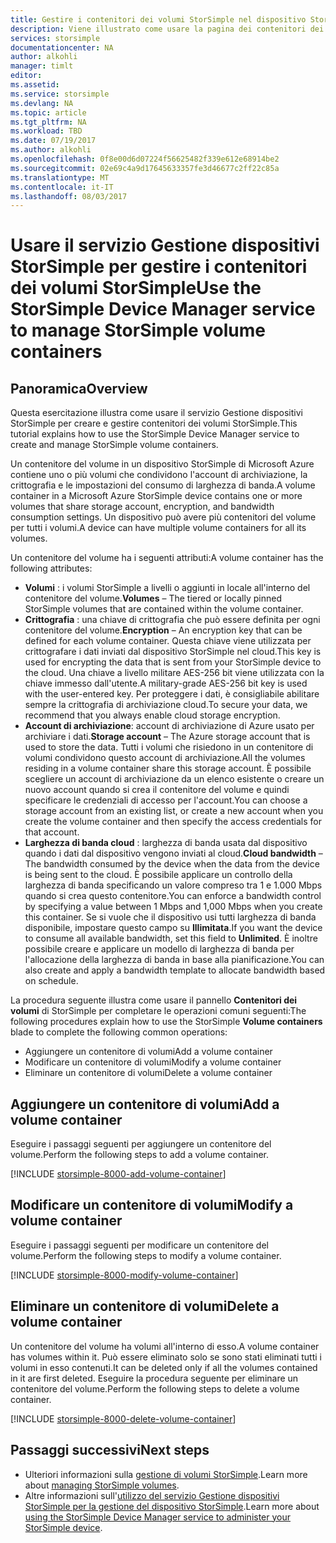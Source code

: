 ```yaml
---
title: Gestire i contenitori dei volumi StorSimple nel dispositivo StorSimple serie 8000 | Microsoft Docs
description: Viene illustrato come usare la pagina dei contenitori dei volumi del servizio Gestione dispositivi StorSimple per aggiungere, modificare o eliminare un contenitore del volume.
services: storsimple
documentationcenter: NA
author: alkohli
manager: timlt
editor: 
ms.assetid: 
ms.service: storsimple
ms.devlang: NA
ms.topic: article
ms.tgt_pltfrm: NA
ms.workload: TBD
ms.date: 07/19/2017
ms.author: alkohli
ms.openlocfilehash: 0f8e00d6d07224f56625482f339e612e68914be2
ms.sourcegitcommit: 02e69c4a9d17645633357fe3d46677c2ff22c85a
ms.translationtype: MT
ms.contentlocale: it-IT
ms.lasthandoff: 08/03/2017
---
```

# <a name="use-the-storsimple-device-manager-service-to-manage-storsimple-volume-containers"></a><span data-ttu-id="85a03-103">Usare il servizio Gestione dispositivi StorSimple per gestire i contenitori dei volumi StorSimple</span><span class="sxs-lookup"><span data-stu-id="85a03-103">Use the StorSimple Device Manager service to manage StorSimple volume containers</span></span>

## <a name="overview"></a><span data-ttu-id="85a03-104">Panoramica</span><span class="sxs-lookup"><span data-stu-id="85a03-104">Overview</span></span>
<span data-ttu-id="85a03-105">Questa esercitazione illustra come usare il servizio Gestione dispositivi StorSimple per creare e gestire contenitori dei volumi StorSimple.</span><span class="sxs-lookup"><span data-stu-id="85a03-105">This tutorial explains how to use the StorSimple Device Manager service to create and manage StorSimple volume containers.</span></span>

<span data-ttu-id="85a03-106">Un contenitore del volume in un dispositivo StorSimple di Microsoft Azure contiene uno o più volumi che condividono l'account di archiviazione, la crittografia e le impostazioni del consumo di larghezza di banda.</span><span class="sxs-lookup"><span data-stu-id="85a03-106">A volume container in a Microsoft Azure StorSimple device contains one or more volumes that share storage account, encryption, and bandwidth consumption settings.</span></span> <span data-ttu-id="85a03-107">Un dispositivo può avere più contenitori del volume per tutti i volumi.</span><span class="sxs-lookup"><span data-stu-id="85a03-107">A device can have multiple volume containers for all its volumes.</span></span> 

<span data-ttu-id="85a03-108">Un contenitore del volume ha i seguenti attributi:</span><span class="sxs-lookup"><span data-stu-id="85a03-108">A volume container has the following attributes:</span></span>

* <span data-ttu-id="85a03-109">**Volumi** : i volumi StorSimple a livelli o aggiunti in locale all'interno del contenitore del volume.</span><span class="sxs-lookup"><span data-stu-id="85a03-109">**Volumes** – The tiered or locally pinned StorSimple volumes that are contained within the volume container.</span></span> 
* <span data-ttu-id="85a03-110">**Crittografia** : una chiave di crittografia che può essere definita per ogni contenitore del volume.</span><span class="sxs-lookup"><span data-stu-id="85a03-110">**Encryption** – An encryption key that can be defined for each volume container.</span></span> <span data-ttu-id="85a03-111">Questa chiave viene utilizzata per crittografare i dati inviati dal dispositivo StorSimple nel cloud.</span><span class="sxs-lookup"><span data-stu-id="85a03-111">This key is used for encrypting the data that is sent from your StorSimple device to the cloud.</span></span> <span data-ttu-id="85a03-112">Una chiave a livello militare AES-256 bit viene utilizzata con la chiave immesso dall'utente.</span><span class="sxs-lookup"><span data-stu-id="85a03-112">A military-grade AES-256 bit key is used with the user-entered key.</span></span> <span data-ttu-id="85a03-113">Per proteggere i dati, è consigliabile abilitare sempre la crittografia di archiviazione cloud.</span><span class="sxs-lookup"><span data-stu-id="85a03-113">To secure your data, we recommend that you always enable cloud storage encryption.</span></span>
* <span data-ttu-id="85a03-114">**Account di archiviazione**: account di archiviazione di Azure usato per archiviare i dati.</span><span class="sxs-lookup"><span data-stu-id="85a03-114">**Storage account** – The Azure storage account that is used to store the data.</span></span> <span data-ttu-id="85a03-115">Tutti i volumi che risiedono in un contenitore di volumi condividono questo account di archiviazione.</span><span class="sxs-lookup"><span data-stu-id="85a03-115">All the volumes residing in a volume container share this storage account.</span></span> <span data-ttu-id="85a03-116">È possibile scegliere un account di archiviazione da un elenco esistente o creare un nuovo account quando si crea il contenitore del volume e quindi specificare le credenziali di accesso per l'account.</span><span class="sxs-lookup"><span data-stu-id="85a03-116">You can choose a storage account from an existing list, or create a new account when you create the volume container and then specify the access credentials for that account.</span></span>
* <span data-ttu-id="85a03-117">**Larghezza di banda cloud** : larghezza di banda usata dal dispositivo quando i dati dal dispositivo vengono inviati al cloud.</span><span class="sxs-lookup"><span data-stu-id="85a03-117">**Cloud bandwidth** – The bandwidth consumed by the device when the data from the device is being sent to the cloud.</span></span> <span data-ttu-id="85a03-118">È possibile applicare un controllo della larghezza di banda specificando un valore compreso tra 1 e 1.000 Mbps quando si crea questo contenitore.</span><span class="sxs-lookup"><span data-stu-id="85a03-118">You can enforce a bandwidth control by specifying a value between 1 Mbps and 1,000 Mbps when you create this container.</span></span> <span data-ttu-id="85a03-119">Se si vuole che il dispositivo usi tutti larghezza di banda disponibile, impostare questo campo su **Illimitata**.</span><span class="sxs-lookup"><span data-stu-id="85a03-119">If you want the device to consume all available bandwidth, set this field to **Unlimited**.</span></span> <span data-ttu-id="85a03-120">È inoltre possibile creare e applicare un modello di larghezza di banda per l'allocazione della larghezza di banda in base alla pianificazione.</span><span class="sxs-lookup"><span data-stu-id="85a03-120">You can also create and apply a bandwidth template to allocate bandwidth based on schedule.</span></span>

<span data-ttu-id="85a03-121">La procedura seguente illustra come usare il pannello **Contenitori dei volumi** di StorSimple per completare le operazioni comuni seguenti:</span><span class="sxs-lookup"><span data-stu-id="85a03-121">The following procedures explain how to use the StorSimple **Volume containers** blade to complete the following common operations:</span></span>

* <span data-ttu-id="85a03-122">Aggiungere un contenitore di volumi</span><span class="sxs-lookup"><span data-stu-id="85a03-122">Add a volume container</span></span>
* <span data-ttu-id="85a03-123">Modificare un contenitore di volumi</span><span class="sxs-lookup"><span data-stu-id="85a03-123">Modify a volume container</span></span>
* <span data-ttu-id="85a03-124">Eliminare un contenitore di volumi</span><span class="sxs-lookup"><span data-stu-id="85a03-124">Delete a volume container</span></span>

## <a name="add-a-volume-container"></a><span data-ttu-id="85a03-125">Aggiungere un contenitore di volumi</span><span class="sxs-lookup"><span data-stu-id="85a03-125">Add a volume container</span></span>
<span data-ttu-id="85a03-126">Eseguire i passaggi seguenti per aggiungere un contenitore del volume.</span><span class="sxs-lookup"><span data-stu-id="85a03-126">Perform the following steps to add a volume container.</span></span>

[!INCLUDE [storsimple-8000-add-volume-container](../../includes/storsimple-8000-create-volume-container.md)]

## <a name="modify-a-volume-container"></a><span data-ttu-id="85a03-127">Modificare un contenitore di volumi</span><span class="sxs-lookup"><span data-stu-id="85a03-127">Modify a volume container</span></span>
<span data-ttu-id="85a03-128">Eseguire i passaggi seguenti per modificare un contenitore del volume.</span><span class="sxs-lookup"><span data-stu-id="85a03-128">Perform the following steps to modify a volume container.</span></span>

[!INCLUDE [storsimple-8000-modify-volume-container](../../includes/storsimple-8000-modify-volume-container.md)]

## <a name="delete-a-volume-container"></a><span data-ttu-id="85a03-129">Eliminare un contenitore di volumi</span><span class="sxs-lookup"><span data-stu-id="85a03-129">Delete a volume container</span></span>
<span data-ttu-id="85a03-130">Un contenitore del volume ha volumi all'interno di esso.</span><span class="sxs-lookup"><span data-stu-id="85a03-130">A volume container has volumes within it.</span></span> <span data-ttu-id="85a03-131">Può essere eliminato solo se sono stati eliminati tutti i volumi in esso contenuti.</span><span class="sxs-lookup"><span data-stu-id="85a03-131">It can be deleted only if all the volumes contained in it are first deleted.</span></span> <span data-ttu-id="85a03-132">Eseguire la procedura seguente per eliminare un contenitore del volume.</span><span class="sxs-lookup"><span data-stu-id="85a03-132">Perform the following steps to delete a volume container.</span></span>

[!INCLUDE [storsimple-8000-delete-volume-container](../../includes/storsimple-8000-delete-volume-container.md)]

## <a name="next-steps"></a><span data-ttu-id="85a03-133">Passaggi successivi</span><span class="sxs-lookup"><span data-stu-id="85a03-133">Next steps</span></span>
* <span data-ttu-id="85a03-134">Ulteriori informazioni sulla [gestione di volumi StorSimple](storsimple-8000-manage-volumes-u2.md).</span><span class="sxs-lookup"><span data-stu-id="85a03-134">Learn more about [managing StorSimple volumes](storsimple-8000-manage-volumes-u2.md).</span></span> 
* <span data-ttu-id="85a03-135">Altre informazioni sull'[utilizzo del servizio Gestione dispositivi StorSimple per la gestione del dispositivo StorSimple](storsimple-8000-manager-service-administration.md).</span><span class="sxs-lookup"><span data-stu-id="85a03-135">Learn more about [using the StorSimple Device Manager service to administer your StorSimple device](storsimple-8000-manager-service-administration.md).</span></span>

